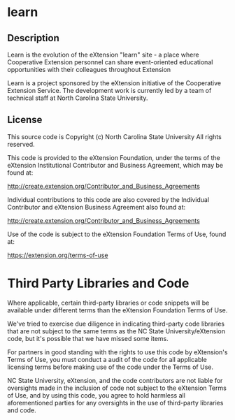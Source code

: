 # learn

## Description

Learn is the evolution of the eXtension "learn" site - a place where Cooperative Extension personnel can share event-oriented educational opportunities with their colleagues throughout Extension

Learn is a project sponsored by the eXtension initiative of the Cooperative Extension Service. The development work is currently led by a team of technical staff at North Carolina State University.

## License

This source code is Copyright (c) North Carolina State University
All rights reserved.

This code is provided to the eXtension Foundation, under the terms of
the eXtension Institutional Contributor and Business Agreement, which
may be found at:

http://create.extension.org/Contributor_and_Business_Agreements

Individual contributions to this code are also covered by the Individual
Contributor and eXtension Business Agreement also found at:

http://create.extension.org/Contributor_and_Business_Agreements

Use of the code is subject to the eXtension Foundation Terms of Use, found at:

https://extension.org/terms-of-use

Third Party Libraries and Code
=============================

Where applicable, certain third-party libraries or code snippets will be available
under different terms than the eXtension Foundation Terms of Use.

We've tried to exercise due diligence in indicating third-party code libraries that
are not subject to the same terms as the NC State University/eXtension code, but
it's possible that we have missed some items.

For partners in good standing with the rights to use this code by eXtension's
Terms of Use, you must conduct a audit of the code for all applicable licensing
terms before making use of the code under the Terms of Use.

NC State University, eXtension, and the code contributors are not liable for
oversights made in the inclusion of code not subject to the eXtension Terms
of Use, and by using this code, you agree to hold harmless all aforementioned
parties for any oversights in the use of third-party libraries and code.
